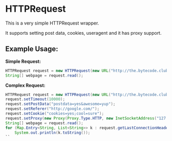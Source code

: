 # HTTPRequest
This is a very simple HTTPRequest wrapper.

It supports setting post data, cookies, useragent and it has proxy support.

## Example Usage:

**Simple Request:**
```java
HTTPRequest request = new HTTPRequest(new URL("http://the.bytecode.club/"));
String[] webpage = request.read();
```

**Complex Request:**
```java
HTTPRequest request = new HTTPRequest(new URL("http://the.bytecode.club/"));
request.setTimeout(10000);
request.setPostData("postdata=yes&awesome=yup");
request.setReferer("http://google.com/");
request.setCookie("cookies=yes;cool=sure");
request.setProxy(new Proxy(Proxy.Type.HTTP, new InetSocketAddress("127.0.0.1", 81)));
String[] webpage = request.read();
for (Map.Entry<String, List<String>> k : request.getLastConnectionHeaders())
	System.out.println(k.toString());
``

